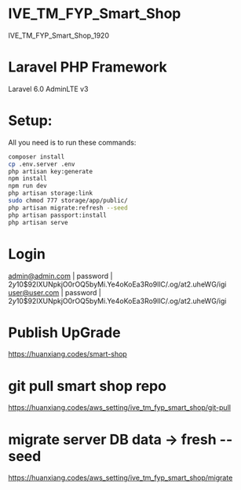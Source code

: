 # IVE_TM_FYP_Smart_Shop
IVE_TM_FYP_Smart_Shop_1920

# Laravel PHP Framework
Laravel 6.0
AdminLTE v3

# Setup:
All you need is to run these commands:
```bash
composer install
cp .env.server .env
php artisan key:generate
npm install
npm run dev
php artisan storage:link
sudo chmod 777 storage/app/public/ 
php artisan migrate:refresh --seed
php artisan passport:install
php artisan serve
```

# Login
admin@admin.com | password | $2y$10$92IXUNpkjO0rOQ5byMi.Ye4oKoEa3Ro9llC/.og/at2.uheWG/igi
user@user.com   | password | $2y$10$92IXUNpkjO0rOQ5byMi.Ye4oKoEa3Ro9llC/.og/at2.uheWG/igi

# Publish UpGrade
https://huanxiang.codes/smart-shop
# git pull smart shop repo
https://huanxiang.codes/aws_setting/ive_tm_fyp_smart_shop/git-pull
# migrate server DB data -> fresh --seed
https://huanxiang.codes/aws_setting/ive_tm_fyp_smart_shop/migrate